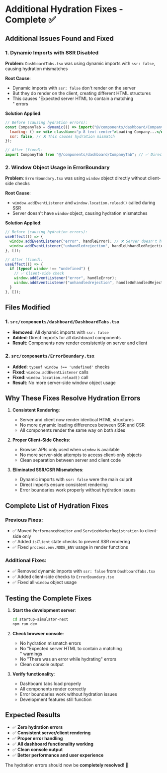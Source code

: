 # Additional Hydration Fixes - Complete ✅

## Additional Issues Found and Fixed

### 1. Dynamic Imports with SSR Disabled

**Problem**: `DashboardTabs.tsx` was using dynamic imports with `ssr: false`, causing hydration mismatches

**Root Cause**:

- Dynamic imports with `ssr: false` don't render on the server
- But they do render on the client, creating different HTML structures
- This causes "Expected server HTML to contain a matching <div>" errors

**Solution Applied**:

```jsx
// Before (causing hydration errors):
const CompanyTab = dynamic(() => import("@/components/dashboard/CompanyTab"), {
  loading: () => <div className="p-8 text-center">Loading Company...</div>,
  ssr: false, // ❌ This causes hydration mismatch
});

// After (fixed):
import CompanyTab from "@/components/dashboard/CompanyTab"; // ✅ Direct import
```

### 2. Window Object Usage in ErrorBoundary

**Problem**: `ErrorBoundary.tsx` was using `window` object directly without client-side checks

**Root Cause**:

- `window.addEventListener` and `window.location.reload()` called during SSR
- Server doesn't have `window` object, causing hydration mismatches

**Solution Applied**:

```jsx
// Before (causing hydration errors):
useEffect(() => {
  window.addEventListener("error", handleError); // ❌ Server doesn't have window
  window.addEventListener("unhandledrejection", handleUnhandledRejection);
}, []);

// After (fixed):
useEffect(() => {
  if (typeof window !== "undefined") {
    // ✅ Client-side check
    window.addEventListener("error", handleError);
    window.addEventListener("unhandledrejection", handleUnhandledRejection);
  }
}, []);
```

## Files Modified

### 1. `src/components/dashboard/DashboardTabs.tsx`

- **Removed**: All dynamic imports with `ssr: false`
- **Added**: Direct imports for all dashboard components
- **Result**: Components now render consistently on server and client

### 2. `src/components/ErrorBoundary.tsx`

- **Added**: `typeof window !== 'undefined'` checks
- **Fixed**: `window.addEventListener` calls
- **Fixed**: `window.location.reload()` call
- **Result**: No more server-side window object usage

## Why These Fixes Resolve Hydration Errors

1. **Consistent Rendering**:

   - Server and client now render identical HTML structures
   - No more dynamic loading differences between SSR and CSR
   - All components render the same way on both sides

2. **Proper Client-Side Checks**:

   - Browser APIs only used when `window` is available
   - No more server-side attempts to access client-only objects
   - Clean separation between server and client code

3. **Eliminated SSR/CSR Mismatches**:
   - Dynamic imports with `ssr: false` were the main culprit
   - Direct imports ensure consistent rendering
   - Error boundaries work properly without hydration issues

## Complete List of Hydration Fixes

### Previous Fixes:

- ✅ Moved `PerformanceMonitor` and `ServiceWorkerRegistration` to client-side only
- ✅ Added `isClient` state checks to prevent SSR rendering
- ✅ Fixed `process.env.NODE_ENV` usage in render functions

### Additional Fixes:

- ✅ Removed dynamic imports with `ssr: false` from `DashboardTabs.tsx`
- ✅ Added client-side checks to `ErrorBoundary.tsx`
- ✅ Fixed all `window` object usage

## Testing the Complete Fixes

1. **Start the development server**:

   ```bash
   cd startup-simulator-next
   npm run dev
   ```

2. **Check browser console**:

   - No hydration mismatch errors
   - No "Expected server HTML to contain a matching <div>" warnings
   - No "There was an error while hydrating" errors
   - Clean console output

3. **Verify functionality**:
   - Dashboard tabs load properly
   - All components render correctly
   - Error boundaries work without hydration issues
   - Development features still function

## Expected Results

- ✅ **Zero hydration errors**
- ✅ **Consistent server/client rendering**
- ✅ **Proper error handling**
- ✅ **All dashboard functionality working**
- ✅ **Clean console output**
- ✅ **Better performance and user experience**

The hydration errors should now be **completely resolved**! 🎉


